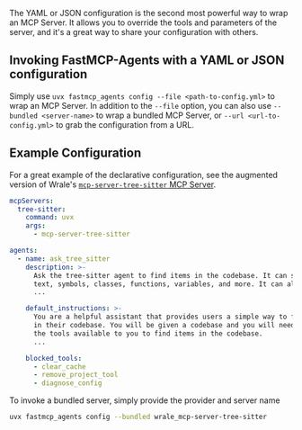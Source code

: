 The YAML or JSON configuration is the second most powerful way to wrap an MCP Server. It allows you to override the tools and parameters of the server, and it's a great way to share your configuration with others.

## Invoking FastMCP-Agents with a YAML or JSON configuration

Simply use `uvx fastmcp_agents config --file <path-to-config.yml>` to wrap an MCP Server. In addition to the `--file` option, you can also use `--bundled <server-name>` to wrap a bundled MCP Server, or `--url <url-to-config.yml>` to grab the configuration from a URL.

## Example Configuration

For a great example of the declarative configuration, see the augmented version of Wrale's [`mcp-server-tree-sitter` MCP Server](./fastmcp_agents/bundled/servers/wrale_mcp-server-tree-sitter.yml).

```yaml
mcpServers:
  tree-sitter:
    command: uvx
    args:
      - mcp-server-tree-sitter

agents:
  - name: ask_tree_sitter
    description: >-
      Ask the tree-sitter agent to find items in the codebase. It can search for
      text, symbols, classes, functions, variables, and more. It can also find
      ...

    default_instructions: >-
      You are a helpful assistant that provides users a simple way to find items
      in their codebase. You will be given a codebase and you will need to use
      the tools available to you to find items in the codebase.
      ...

    blocked_tools:
      - clear_cache
      - remove_project_tool
      - diagnose_config
```

To invoke a bundled server, simply provide the provider and server name

  ```bash
  uvx fastmcp_agents config --bundled wrale_mcp-server-tree-sitter
```

